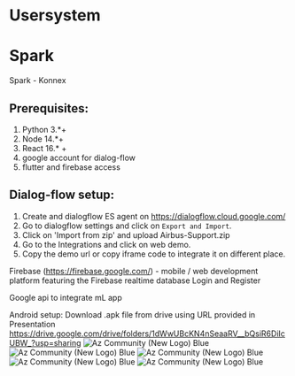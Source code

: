 # Usersystem
# Spark
Spark - Konnex

## Prerequisites:
  1. Python 3.*+
  2. Node 14.*+
  3. React 16.* +
  4. google account for dialog-flow
  5. flutter and firebase access

## Dialog-flow setup:
  1. Create and dialogflow ES agent on https://dialogflow.cloud.google.com/
  2. Go to dialogflow settings and click on `Export and Import`.
  3. Click on 'Import from zip' and upload Airbus-Support.zip
  4. Go to the Integrations and click on web demo.
  5. Copy the demo url or copy iframe code to integrate it on different place.


Firebase (https://firebase.google.com/) - mobile / web development platform featuring the Firebase realtime database
Login and Register

Google api to integrate mL app

  
Android setup:
Download .apk file from drive using URL provided in Presentation https://drive.google.com/drive/folders/1dWwUBcKN4nSeaaRV__bQsiR6DiIcUBW_?usp=sharing
![Az Community (New Logo) Blue](https://github.com/vilsi12/Spark/blob/main/WhatsApp%20Image%202021-07-21%20at%2013.29.56%20(1).jpeg)
![Az Community (New Logo) Blue](https://github.com/vilsi12/Spark/blob/main/WhatsApp%20Image%202021-07-21%20at%2013.29.56.jpeg)
![Az Community (New Logo) Blue](https://github.com/vilsi12/Spark/blob/main/WhatsApp%20Image%202021-07-21%20at%2013.29.57.jpeg)
![Az Community (New Logo) Blue](https://github.com/vilsi12/Spark/blob/main/WhatsApp%20Image%202021-07-21%20at%2013.29.57%20(1).jpeg)
![Az Community (New Logo) Blue](https://github.com/vilsi12/Spark/blob/main/WhatsApp%20Image%202021-07-21%20at%2013.29.57%20(1).jpeg)

